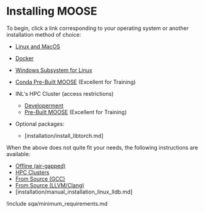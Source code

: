 # Installing MOOSE

To begin, click a link corresponding to your operating system or another installation method of
choice:

- [Linux and MacOS](installation/conda.md)
- [Docker](installation/docker.md)
- [Windows Subsystem for Linux](installation/windows.md)
- [Conda Pre-Built MOOSE](installation/moose_conda_binary.md) (Excellent for Training)
- INL's HPC Cluster (access restrictions)

  - [Developerment](installation/inl_hpc_install_moose.md)
  - [Pre-Built MOOSE](installation/inl_hpc_prebuilt_moose.md) (Excellent for Training)

- Optional packages:

  - [installation/install_libtorch.md]

When the above does not quite fit your needs, the following instructions are available:

- [Offline (air-gapped)](installation/offline_installation.md)
- [HPC Clusters](installation/hpc_install_moose.md)
- [From Source (GCC)](installation/manual_installation_gcc.md)
- [From Source (LLVM/Clang)](installation/manual_installation_llvm.md)
- [installation/manual_installation_linux_lldb.md]

!include sqa/minimum_requirements.md
